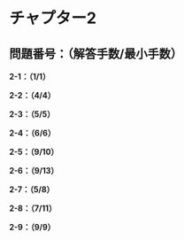 # チャプター2

## 問題番号：（解答手数/最小手数）

**2-1：（1/1）**

**2-2：（4/4）**

**2-3：（5/5）**

**2-4：（6/6）**

**2-5：（9/10）**

**2-6：（9/13）**

**2-7：（5/8）**

**2-8：（7/11）**

**2-9：（9/9）**
